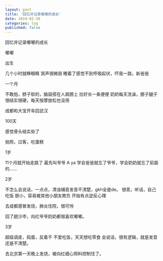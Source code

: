 ```yaml
---
layout: post
title: '回忆并记录嘟嘟的成长'
date: 2019-02-20
categories: log
published: false
---
```


回忆并记录嘟嘟的成长

嘟嘟

出生

几个小时就睁眼睛
哭声很微弱
睡着了感觉不到呼吸起伏，吓我一跳，新爸爸

一个月

不敢抱，脖子软的，脑袋搭在人肩膀上
拉好长一条便便
奶奶每天洗澡，膀子腿子很结实很硬，每天按摩放松也没用

成都和大宝开车回武汉

100天

感觉骨头结实些了

拍照，过客，吃蛋糕

1岁

11个月就开始走路了
最先叫爷爷 A ya
学会爸爸就忘了爷爷，学会奶奶就忘了前面的……

2岁

不怎么会说话，一点点，清浊辅音发音不清楚，gkh全是de。
很乖，听话，自己吃饭
胆小，容易被其他小朋友欺负
开始有点逆反心理

去成都感冒发烧，肺炎住院，很可怜

回了趟沙市，向红爷爷奶奶都很喜欢嘟嘟。

3岁

超级调皮，捣蛋，反着干
不爱吃饭，天天想吃零食
会说话，很有逻辑，就是发音还是不清楚。

去北京第一天晚上发烧，被向红细心照料控制住了。
